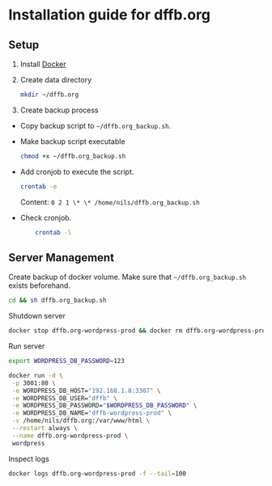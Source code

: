 # Installation guide for dffb.org

## Setup

1. Install [Docker](https://www.docker.com/)

2. Create data directory

   ```bash
   mkdir ~/dffb.org
   ```

3. Create backup process

- Copy backup script to `~/dffb.org_backup.sh`.

- Make backup script executable

  ```bash
  chmod +x ~/dffb.org_backup.sh
  ```

- Add cronjob to execute the script.

  ```bash
  crontab -e
  ```

  Content: `0 2 1 \* \* /home/nils/dffb.org_backup.sh`

- Check cronjob.

  ```bash
      crontab -l
  ```

## Server Management

Create backup of docker volume. Make sure that `~/dffb.org_backup.sh` exists beforehand.

```bash
cd && sh dffb.org_backup.sh
```

Shutdown server

```bash
docker stop dffb.org-wordpress-prod && docker rm dffb.org-wordpress-prod
```

Run server

```bash
export WORDPRESS_DB_PASSWORD=123

docker run -d \
 -p 3001:80 \
 -e WORDPRESS_DB_HOST="192.168.1.8:3307" \
 -e WORDPRESS_DB_USER="dffb" \
 -e WORDPRESS_DB_PASSWORD="$WORDPRESS_DB_PASSWORD" \
 -e WORDPRESS_DB_NAME="dffb-wordpress-prod" \
 -v /home/nils/dffb.org:/var/www/html \
 --restart always \
 --name dffb.org-wordpress-prod \
 wordpress
```

Inspect logs

```bash
docker logs dffb.org-wordpress-prod -f --tail=100
```
